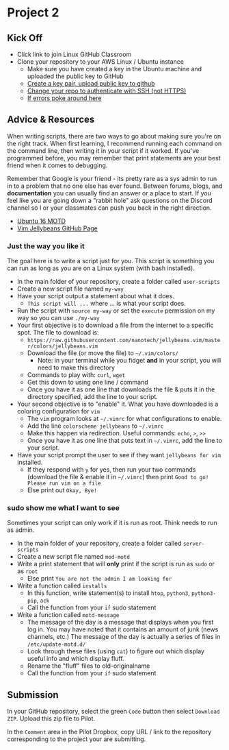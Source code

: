 # Project 2

## Kick Off

- Click link to join Linux GitHub Classroom
- Clone your repository to your AWS Linux / Ubuntu instance
  - Make sure you have created a key in the Ubuntu machine and uploaded the public key to GitHub
  - [Create a key pair, upload public key to github](https://docs.github.com/en/github/authenticating-to-github/generating-a-new-ssh-key-and-adding-it-to-the-ssh-agent)
  - [Change your repo to authenticate with SSH (not HTTPS)](https://haydar-ai.medium.com/learning-how-to-git-using-ssh-instead-of-https-91f09cff72de)
  - [If errors poke around here](https://docs.github.com/en/github/authenticating-to-github/error-permission-denied-publickey)

## Advice & Resources

When writing scripts, there are two ways to go about making sure you're on the right track.  When first learning, I recommend running each command on the command line, then writing it in your script if it worked.  If you've programmed before, you may remember that print statements are your best friend when it comes to debugging.

Remember that Google is your friend - its pretty rare as a sys admin to run in to a problem that no one else has ever found.  Between forums, blogs, and **documentation** you can usually find an answer or a place to start.  If you feel like you are going down a "rabbit hole" ask questions on the Discord channel so I or your classmates can push you back in the right direction.

- [Ubuntu 16 MOTD](https://oitibs.com/ubuntu-16-04-dynamic-motd/)
- [Vim Jellybeans GitHub Page](https://github.com/nanotech/jellybeans.vim)

### Just the way you like it

The goal here is to write a script just for you.  This script is something you can run as long as you are on a Linux system (with bash installed).  

- In the main folder of your repository, create a folder called `user-scripts`
- Create a new script file named `my-way`
- Have your script output a statement about what it does.
  - `This script will ...` where ... is what your script does.
- Run the script with `source my-way` or set the `execute` permission on my way so you can use `./my-way`
- Your first objective is to download a file from the internet to a specific spot.  The file to download is: 
  - `https://raw.githubusercontent.com/nanotech/jellybeans.vim/master/colors/jellybeans.vim`
  - Download the file (or move the file) to `~/.vim/colors/`
    - Note: in your terminal while you fidget **and** in your script, you will need to make this directory
  - Commands to play with: `curl`, `wget`
  - Get this down to using one line / command
  - Once you have it as one line that downloads the file & puts it in the directory specified, add the line to your script.
- Your second objective is to "enable" it.  What you have downloaded is a coloring configuration for `vim`
  - The `vim` program looks at `~/.vimrc` for what configurations to enable.
  - Add the line `colorscheme jellybeans` to `~/.vimrc`
  - Make this happen via redirection.  Useful commands: `echo`, `>`, `>>`
  - Once you have it as one line that puts text in `~/.vimrc`, add the line to your script.
- Have your script prompt the user to see if they want `jellybeans for vim` installed.
  - If they respond with `y` for yes, then run your two commands (download the file & enable it in `~/.vimrc`) then print `Good to go!  Please run vim on a file`
  - Else print out `Okay, Bye!`

### sudo show me what I want to see

Sometimes your script can only work if it is run as root.  Think needs to run as admin.

- In the main folder of your repository, create a folder called `server-scripts`
- Create a new script file named `mod-motd`
- Write a print statement that will **only** print if the script is run as `sudo` or as `root`
  - Else print `You are not the admin I am looking for`
- Write a function called `installs`
  - In this function, write statement(s) to install `htop`, `python3`, `python3-pip`, `ack`
  - Call the function from your `if` sudo statement
- Write a function called `motd-message`
  - The message of the day is a message that displays when you first log in.  You may have noted that it contains an amount of junk (news channels, etc.)  The message of the day is actually a series of files in `/etc/update-motd.d/`
  - Look through these files (using `cat`) to figure out which display useful info and which display fluff.
  - Rename the "fluff" files to old-originalname
  - Call the function from your `if` sudo statement


## Submission

In your GitHub repository, select the green `Code` button then select `Download ZIP`. Upload this zip file to Pilot.

In the `Comment` area in the Pilot Dropbox, copy URL / link to the repository corresponding to the project your are submitting.
